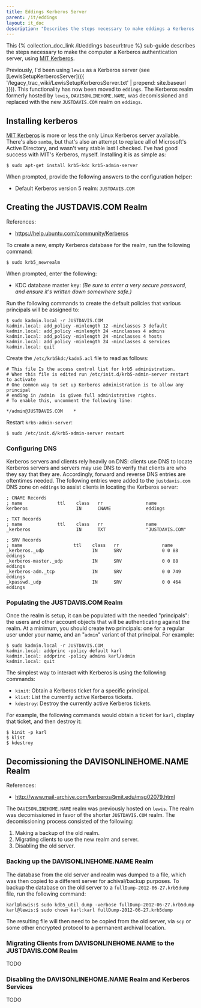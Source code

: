 ```yaml
---
title: Eddings Kerberos Server
parent: /it/eddings
layout: it_doc
description: "Describes the steps necessary to make eddings a Kerberos authentication server."
---
```


This {% collection_doc_link /it/eddings baseurl:true %} sub-guide describes the steps necessary to make the computer a Kerberos authentication server, using [MIT Kerberos](http://web.mit.edu/kerberos/).

Previously, I'd been using `lewis` as a Kerberos server (see [LewisSetupKerberosServer]({{ '/legacy_trac_wiki/LewisSetupKerberosServer.txt' | prepend: site.baseurl }})). This functionality has now been moved to `eddings`. The Kerberos realm formerly hosted by `lewis`, `DAVISONLINEHOME.NAME`, was decomissioned and replaced with the new `JUSTDAVIS.COM` realm on `eddings`.


## Installing kerberos

[MIT Kerberos](http://web.mit.edu/kerberos/) is more or less the only Linux Kerberos server available. There's also `samba`, but that's also an attempt to replace all of Microsoft's Active Directory, and wasn't very stable last I checked. I've had good success with MIT's Kerberos, myself. Installing it is as simple as:

    $ sudo apt-get install krb5-kdc krb5-admin-server

When prompted, provide the following answers to the configuration helper:

* Default Kerberos version 5 realm: `JUSTDAVIS.COM`


## Creating the JUSTDAVIS.COM Realm

References:

* <https://help.ubuntu.com/community/Kerberos>

To create a new, empty Kerberos database for the realm, run the following command:

```shell-session
$ sudo krb5_newrealm
```

When prompted, enter the following:

* KDC database master key: *(Be sure to enter a very secure password, and ensure it's written down somewhere safe.)*

Run the following commands to create the default policies that various principals will be assigned to:

```shell-session
$ sudo kadmin.local -r JUSTDAVIS.COM
kadmin.local: add_policy -minlength 12 -minclasses 3 default
kadmin.local: add_policy -minlength 24 -minclasses 4 admins
kadmin.local: add_policy -minlength 24 -minclasses 4 hosts
kadmin.local: add_policy -minlength 24 -minclasses 4 services
kadmin.local: quit
```

Create the `/etc/krb5kdc/kadm5.acl` file to read as follows:

```
# This file Is the access control list for krb5 administration.
# When this file is edited run /etc/init.d/krb5-admin-server restart to activate
# One common way to set up Kerberos administration is to allow any principal
# ending in /admin  is given full administrative rights.
# To enable this, uncomment the following line:

*/admin@JUSTDAVIS.COM    *
```

Restart `krb5-admin-server`:

```shell-session
$ sudo /etc/init.d/krb5-admin-server restart
```


### Configuring DNS

Kerberos servers and clients rely heavily on DNS: clients use DNS to locate Kerberos servers and servers may use DNS to verify that clients are who they say that they are. Accordingly, forward and reverse DNS entries are oftentimes needed. The following entries were added to the `justdavis.com` DNS zone on `eddings` to assist clients in locating the Kerberos server:

```
; CNAME Records
; name             ttl    class   rr                name
kerberos                  IN      CNAME             eddings

; TXT Records
; name             ttl    class   rr                name
_kerberos                 IN      TXT               "JUSTDAVIS.COM"

; SRV Records
; name                   ttl    class   rr                name
_kerberos._udp                  IN      SRV               0 0 88 eddings
_kerberos-master._udp           IN      SRV               0 0 88 eddings
_kerberos-adm._tcp              IN      SRV               0 0 749 eddings
_kpasswd._udp                   IN      SRV               0 0 464 eddings
```


### Populating the JUSTDAVIS.COM Realm

Once the realm is setup, it can be populated with the needed "principals": the users and other account objects that will be authenticating against the realm. At a minimum, you should create two principals: one for a regular user under your name, and an "`admin`" variant of that principal. For example:

```shell-session
$ sudo kadmin.local -r JUSTDAVIS.COM
kadmin.local: addprinc -policy default karl
kadmin.local: addprinc -policy admins karl/admin
kadmin.local: quit
```

The simplest way to interact with Kerberos is using the following commands:

* `kinit`: Obtain a Kerberos ticket for a specific principal.
* `klist`: List the currently active Kerberos tickets.
* `kdestroy`: Destroy the currently active Kerberos tickets.

For example, the following commands would obtain a ticket for `karl`, display that ticket, and then destroy it:

```shell-session
$ kinit -p karl
$ klist
$ kdestroy
```


## Decomissioning the DAVISONLINEHOME.NAME Realm

References:

* <http://www.mail-archive.com/kerberos@mit.edu/msg02079.html>

The `DAVISONLINEHOME.NAME` realm was previously hosted on `lewis`. The realm was decomissioned in favor of the shorter `JUSTDAVIS.COM` realm. The decomissioning process consisted of the following:

1. Making a backup of the old realm.
1. Migrating clients to use the new realm and server.
1. Disabling the old server.


### Backing up the DAVISONLINEHOME.NAME Realm

The database from the old server and realm was dumped to a file, which was then copied to a different server for achival/backup purposes. To backup the database on the old server to a `fullDump-2012-06-27.krb5dump` file, run the following command:

```shell-session
karl@lewis:$ sudo kdb5_util dump -verbose fullDump-2012-06-27.krb5dump
karl@lewis:$ sudo chown karl:karl fullDump-2012-06-27.krb5dump
```

The resulting file will then need to be copied from the old server, via `scp` or some other encrypted protocol to a permanent archival location.


### Migrating Clients from DAVISONLINEHOME.NAME to the JUSTDAVIS.COM Realm

TODO


### Disabling the DAVISONLINEHOME.NAME Realm and Kerberos Services

TODO
